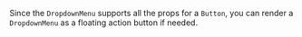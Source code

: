 Since the `DropdownMenu` supports all the props for a `Button`, you can render a
`DropdownMenu` as a floating action button if needed.
